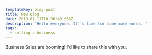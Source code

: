 ```yaml
---
templateKey: blog-post
title: New Blog
date: 2019-01-11T10:36:49.953Z
description: 'Hello everyone. It''s time for some more words. '
tags:
  - selling a business
---
```

Business Sales are booming! I'd like to share this with you.
